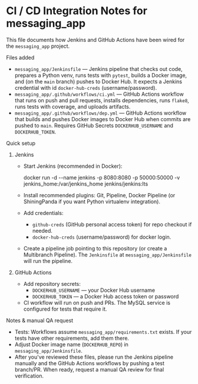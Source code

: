 # CI / CD Integration Notes for messaging_app

This file documents how Jenkins and GitHub Actions have been wired for the `messaging_app` project.

Files added

- `messaging_app/Jenkinsfile` — Jenkins pipeline that checks out code, prepares a Python venv, runs tests with `pytest`, builds a Docker image, and (on the `main` branch) pushes to Docker Hub. It expects a Jenkins credential with id `docker-hub-creds` (username/password).
- `messaging_app/.github/workflows/ci.yml` — GitHub Actions workflow that runs on push and pull requests, installs dependencies, runs `flake8`, runs tests with coverage, and uploads artifacts.
- `messaging_app/.github/workflows/dep.yml` — GitHub Actions workflow that builds and pushes Docker images to Docker Hub when commits are pushed to `main`. Requires GitHub Secrets `DOCKERHUB_USERNAME` and `DOCKERHUB_TOKEN`.

Quick setup

1. Jenkins

   - Start Jenkins (recommended in Docker):

     docker run -d --name jenkins -p 8080:8080 -p 50000:50000 -v jenkins_home:/var/jenkins_home jenkins/jenkins:lts

   - Install recommended plugins: Git, Pipeline, Docker Pipeline (or ShiningPanda if you want Python virtualenv integration).
   - Add credentials:
     - `github-creds` (GitHub personal access token) for repo checkout if needed.
     - `docker-hub-creds` (username/password) for docker login.
   - Create a pipeline job pointing to this repository (or create a Multibranch Pipeline). The `Jenkinsfile` at `messaging_app/Jenkinsfile` will run the pipeline.

2. GitHub Actions
   - Add repository secrets:
     - `DOCKERHUB_USERNAME` — your Docker Hub username
     - `DOCKERHUB_TOKEN` — a Docker Hub access token or password
   - CI workflow will run on push and PRs. The MySQL service is configured for tests that require it.

Notes & manual QA request

- Tests: Workflows assume `messaging_app/requirements.txt` exists. If your tests have other requirements, add them there.
- Adjust Docker image name (`DOCKERHUB_REPO`) in `messaging_app/Jenkinsfile`.
- After you've reviewed these files, please run the Jenkins pipeline manually and the GitHub Actions workflows by pushing a test branch/PR. When ready, request a manual QA review for final verification.
